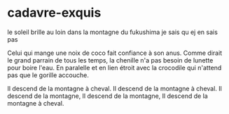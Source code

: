 # cadavre-exquis


le soleil brille au loin dans la montagne du fukushima 
je sais qu ej en sais pas

Celui qui mange une noix de coco fait confiance à son anus. Comme dirait le grand parrain de tous les temps, la chenille n'a pas besoin de lunette pour boire l'eau. En paralelle et en lien étroit avec la crocodile qui n'attend pas que le gorille accouche.


Il descend de la montagne à cheval.
Il descend de la montagne à cheval.
Il descend de la montagne, Il descend de la montagne, Il descend de la montagne à cheval.
